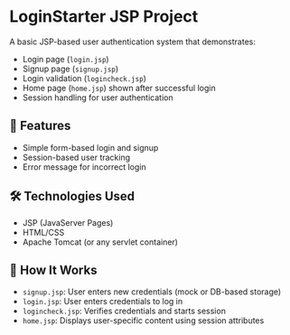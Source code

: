# LoginStarter JSP Project

A basic JSP-based user authentication system that demonstrates:

- Login page (`login.jsp`)
- Signup page (`signup.jsp`)
- Login validation (`logincheck.jsp`)
- Home page (`home.jsp`) shown after successful login
- Session handling for user authentication

## 🔐 Features
- Simple form-based login and signup
- Session-based user tracking
- Error message for incorrect login

## 🛠️ Technologies Used
- JSP (JavaServer Pages)
- HTML/CSS
- Apache Tomcat (or any servlet container)

## 🧭 How It Works
- `signup.jsp`: User enters new credentials (mock or DB-based storage)
- `login.jsp`: User enters credentials to log in
- `logincheck.jsp`: Verifies credentials and starts session
- `home.jsp`: Displays user-specific content using session attributes
